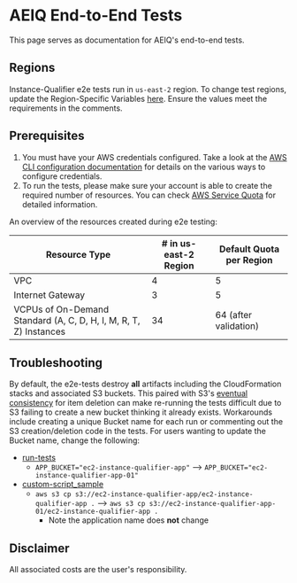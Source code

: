# AEIQ End-to-End Tests
This page serves as documentation for AEIQ's end-to-end tests.

## Regions
Instance-Qualifier e2e tests run in `us-east-2` region. To change test regions, update the Region-Specific Variables [here](https://github.com/awslabs/amazon-ec2-instance-qualifier/blob/master/test/e2e/run-tests#L34). Ensure the values meet the requirements in the comments.

## Prerequisites
1. You must have your AWS credentials configured. Take a look at the [AWS CLI configuration documentation](https://docs.aws.amazon.com/cli/latest/userguide/cli-chap-configure.html#config-settings-and-precedence) for details on the various ways to configure credentials.
2. To run the tests, please make sure your account is able to create the required number of resources. You can check [AWS Service Quota](https://docs.aws.amazon.com/servicequotas/latest/userguide/intro.html) for detailed information.

An overview of the resources created during e2e testing:

| Resource Type                                                     | # in us-east-2 Region |  Default Quota per Region|
|-------------------------------------------------------------------|---------------------|--------------------------|
| VPC                                                               | 4                   | 5                        |
| Internet Gateway                                                  | 3                   | 5                        |
| VCPUs of On-Demand Standard (A, C, D, H, I, M, R, T, Z) Instances | 34                  | 64 (after validation)    |

## Troubleshooting
By default, the e2e-tests destroy **all** artifacts including the CloudFormation stacks and associated S3 buckets. This paired with S3's [eventual consistency](https://aws.amazon.com/premiumsupport/knowledge-center/s3-listing-deleted-objects/) for
item deletion can make re-running the tests difficult due to S3 failing to create a new bucket thinking it already exists. Workarounds include creating a unique Bucket name for each run or commenting out the S3 creation/deletion code in the tests.
For users wanting to update the Bucket name, change the following:
* [run-tests](https://github.com/awslabs/amazon-ec2-instance-qualifier/blob/master/test/e2e/run-tests#L21)
  * `APP_BUCKET="ec2-instance-qualifier-app"` --> `APP_BUCKET="ec2-instance-qualifier-app-01"`
* [custom-script_sample](https://github.com/awslabs/amazon-ec2-instance-qualifier/blob/master/test/templates/custom-script_sample.template#L1)
  * `aws s3 cp s3://ec2-instance-qualifier-app/ec2-instance-qualifier-app .` --> `aws s3 cp s3://ec2-instance-qualifier-app-01/ec2-instance-qualifier-app .`
    * Note the application name does **not** change

## Disclaimer
All associated costs are the user's responsibility.